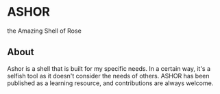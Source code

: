 # ASHOR
the Amazing Shell of Rose 

## About
Ashor is a shell that is built for my specific needs. In a certain way, it's a selfish tool as it doesn't consider the needs of others.
ASHOR has been published as a learning resource, and contributions are always welcome.
